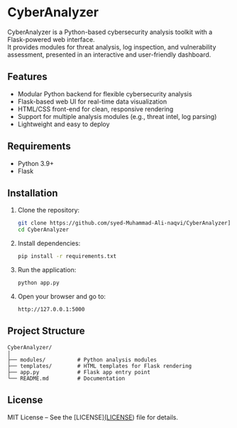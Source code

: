 # CyberAnalyzer

CyberAnalyzer is a Python-based cybersecurity analysis toolkit with a Flask-powered web interface.  
It provides modules for threat analysis, log inspection, and vulnerability assessment, presented in an interactive and user-friendly dashboard.

## Features
- Modular Python backend for flexible cybersecurity analysis
- Flask-based web UI for real-time data visualization
- HTML/CSS front-end for clean, responsive rendering
- Support for multiple analysis modules (e.g., threat intel, log parsing)
- Lightweight and easy to deploy

## Requirements
- Python 3.9+
- Flask

## Installation
1. Clone the repository:
   ```bash
   git clone https://github.com/syed-Muhammad-Ali-naqvi/CyberAnalyzer](https://github.com/syed-Muhammad-Ali-naqvi/CyberAnalyzer.git
   cd CyberAnalyzer
   ```

2. Install dependencies:
   ```bash
   pip install -r requirements.txt
   ```

3. Run the application:
   ```bash
   python app.py
   ```

4. Open your browser and go to:
   ```
   http://127.0.0.1:5000
   ```

## Project Structure
```
CyberAnalyzer/
│
├── modules/          # Python analysis modules
├── templates/        # HTML templates for Flask rendering
├── app.py            # Flask app entry point
└── README.md         # Documentation
```

## License
MIT License – See the [LICENSE][(LICENSE](https://github.com/syed-Muhammad-Ali-naqvi/CyberAnalyzer/blob/main/LICENSE)) file for details.
